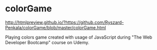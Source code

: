 # colorGame
http://htmlpreview.github.io/?https://github.com/Ryszard-Penkala/colorGame/blob/master/colorGame.html

Playing colors game created with usage of JavaScript during "The Web Developer Bootcamp" course on Udemy. 
